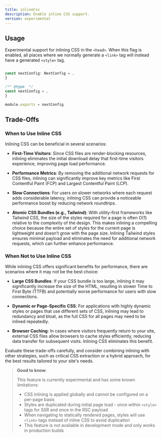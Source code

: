 ```yaml
---
title: inlineCss
description: Enable inline CSS support.
version: experimental
---
```


## Usage

Experimental support for inlining CSS in the `<head>`. When this flag is enabled, all places where we normally generate a `<link>` tag will instead have a generated `<style>` tag.

```ts filename="next.config.ts" switcher

const nextConfig: NextConfig = ,
}

```

```js filename="next.config.js" switcher
/** @type  */
const nextConfig = ,
}

module.exports = nextConfig
```

## Trade-Offs

### When to Use Inline CSS

Inlining CSS can be beneficial in several scenarios:

- **First-Time Visitors**: Since CSS files are render-blocking resources, inlining eliminates the initial download delay that first-time visitors experience, improving page load performance.

- **Performance Metrics**: By removing the additional network requests for CSS files, inlining can significantly improve key metrics like First Contentful Paint (FCP) and Largest Contentful Paint (LCP).

- **Slow Connections**: For users on slower networks where each request adds considerable latency, inlining CSS can provide a noticeable performance boost by reducing network roundtrips.

- **Atomic CSS Bundles (e.g., Tailwind)**: With utility-first frameworks like Tailwind CSS, the size of the styles required for a page is often O(1) relative to the complexity of the design. This makes inlining a compelling choice because the entire set of styles for the current page is lightweight and doesn’t grow with the page size. Inlining Tailwind styles ensures minimal payload and eliminates the need for additional network requests, which can further enhance performance.

### When Not to Use Inline CSS

While inlining CSS offers significant benefits for performance, there are scenarios where it may not be the best choice:

- **Large CSS Bundles**: If your CSS bundle is too large, inlining it may significantly increase the size of the HTML, resulting in slower Time to First Byte (TTFB) and potentially worse performance for users with slow connections.
- **Dynamic or Page-Specific CSS**: For applications with highly dynamic styles or pages that use different sets of CSS, inlining may lead to redundancy and bloat, as the full CSS for all pages may need to be inlined repeatedly.

- **Browser Caching**: In cases where visitors frequently return to your site, external CSS files allow browsers to cache styles efficiently, reducing data transfer for subsequent visits. Inlining CSS eliminates this benefit.

Evaluate these trade-offs carefully, and consider combining inlining with other strategies, such as critical CSS extraction or a hybrid approach, for the best results tailored to your site's needs.

> **Good to know**:
>
> This feature is currently experimental and has some known limitations:
>
> - CSS inlining is applied globally and cannot be configured on a per-page basis
> - Styles are duplicated during initial page load - once within `<style>` tags for SSR and once in the RSC payload
> - When navigating to statically rendered pages, styles will use `<link>` tags instead of inline CSS to avoid duplication
> - This feature is not available in development mode and only works in production builds